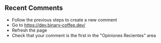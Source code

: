 ## Recent Comments

- Follow the previous steps to create a new comment
- Go to https://dev.binary-coffee.dev/
- Refresh the page
- Check that your comment is the first in the "Opiniones Recientes" area
